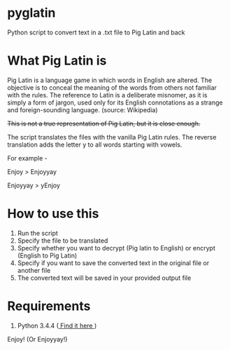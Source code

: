 # pyglatin
Python script to convert text in a .txt file to Pig Latin and back

# What Pig Latin is

Pig Latin is a language game in which words in English are altered. The objective is to conceal the meaning of the words from others not familiar with the rules. The reference to Latin is a deliberate misnomer, as it is simply a form of jargon, used only for its English connotations as a strange and foreign-sounding language. (source: Wikipedia)

~~This is not a true representation of Pig Latin, but it is close enough.~~

The script translates the files with the vanilla Pig Latin rules. The reverse translation adds the letter y to all words starting with vowels. 

For example - 

Enjoy > Enjoyyay

Enjoyyay > yEnjoy

# How to use this 

1. Run the script
2. Specify the file to be translated
3. Specify whether you want to decrypt (Pig latin to English) or encrypt (English to Pig Latin)
4. Specify if you want to save the converted text in the original file or another file
5. The converted text will be saved in your provided output file

# Requirements

1. Python 3.4.4 (<a href="www.python.org"> Find it here </a>)


Enjoy!
(Or Enjoyyay!)




